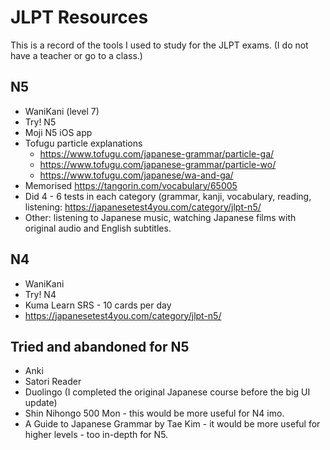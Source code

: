 # JLPT Resources

This is a record of the tools I used to study for the JLPT exams. (I do not have a teacher or go to a class.)

## N5

- WaniKani (level 7)
- Try! N5
- Moji N5 iOS app
- Tofugu particle explanations
  - https://www.tofugu.com/japanese-grammar/particle-ga/
  - https://www.tofugu.com/japanese-grammar/particle-wo/
  - https://www.tofugu.com/japanese/wa-and-ga/
- Memorised https://tangorin.com/vocabulary/65005
- Did 4 - 6 tests in each category (grammar, kanji, vocabulary, reading, listening: https://japanesetest4you.com/category/jlpt-n5/
- Other: listening to Japanese music, watching Japanese films with original audio and English subtitles.

## N4

- WaniKani
- Try! N4
- Kuma Learn SRS - 10 cards per day
- https://japanesetest4you.com/category/jlpt-n5/

## Tried and abandoned for N5

- Anki
- Satori Reader
- Duolingo (I completed the original Japanese course before the big UI update)
- Shin Nihongo 500 Mon - this would be more useful for N4 imo. 
- A Guide to Japanese Grammar by Tae Kim - it would be more useful for higher levels - too in-depth for N5. 

